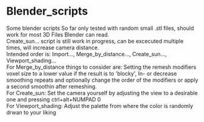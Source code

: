 # Blender_scripts
Some blender scripts
So far only tested with random small .stl files, should work for most 3D Files Blender can read.  
Create_sun... script is still work in progress, can be excecuted multiple times, will increase camera distance.  
Intended order is: Import..., Merge_by_distance..., Create_sun..., Viewport_shading...  
For Merge_by_distance things to consider are: Setting the remesh modifiers voxel size to a lower value if the result is to 'blocky', In- or decrease smoothing 
repeats and optionally change the order of the modifiers or apply a second smoothin after remeshing.  
For Create_sun: Set the camera yourself by adjusting the view to a desirable one and pressing ctrl+alt+NUMPAD 0  
For Viewport_shading: Adjust the palette from where the color is randomly drwan to your liking  
